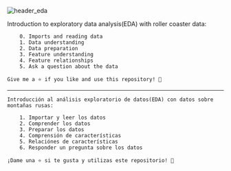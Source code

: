 ![header_eda](https://github.com/DataCiriano/Data-Analysis-Python/assets/147123439/4d7aa3e1-9283-410b-b017-28ae98801cb8)

Introduction to exploratory data analysis(EDA) with roller coaster data:

		0. Imports and reading data
		1. Data understanding
		2. Data preparation
		3. Feature understanding
		4. Feature relationships
        5. Ask a question about the data

	Give me a ⭐️ if you like and use this repository! 👏

--------------------------------------------------------------------------------------------

	Introducción al análisis exploratorio de datos(EDA) con datos sobre montañas rusas:

		1. Importar y leer los datos
		2. Comprender los datos
		3. Preparar los datos
		4. Comprensión de características 
		5. Relaciónes de características
        6. Responder un pregunta sobre los datos
	
	¡Dame una ⭐️ si te gusta y utilizas este repositorio! 👏
